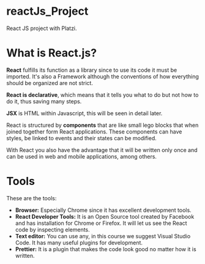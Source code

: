 # reactJs_Project
React JS project with Platzi.

# What is React.js?
**React** fulfills its function as a library since to use its code it must be imported. It's also a Framework although the conventions of how everything should be organized are not strict.

**React is declarative**, which means that it tells you what to do but not how to do it, thus saving many steps.

**JSX** is HTML within Javascript, this will be seen in detail later.

React is structured by **components** that are like small lego blocks that when joined together form React applications. These components can have styles, be linked to events and their states can be modified.

With React you also have the advantage that it will be written only once and can be used in web and mobile applications, among others.

# Tools
These are the tools:

* **Browser:** Especially Chrome since it has excellent development tools.
* **React Developer Tools:** It is an Open Source tool created by Facebook and has installation for Chrome or Firefox. It will let us see the React code by inspecting elements.
* **Text editor:** You can use any, in this course we suggest Visual Studio Code. It has many useful plugins for development.
* **Prettier:** It is a plugin that makes the code look good no matter how it is written.